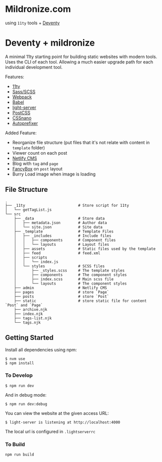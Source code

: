 # Mildronize.com

using `11ty` tools + [Deventy](https://github.com/ianrose/deventy)

# Deventy + mildronize

A minimal 11ty starting point for building static websites with modern tools. Uses the CLI of each tool. Allowing a much easier upgrade path for each individual development tool.

Features:
- [11ty](https://www.11ty.io/)
- [Sass/SCSS](https://github.com/sass/node-sass)
- [Webpack](https://webpack.js.org/)
- [Babel](https://babeljs.io/)
- [light-server](https://github.com/txchen/light-server)
- [PostCSS](https://postcss.org/)
- [CSSnano](https://cssnano.co/)
- [Autoprefixer](https://github.com/postcss/autoprefixer)

Added Feature:
- Reorganize file structure (put files that it's not relate with content in `template` folder)
- Viewer count on each post
- [Netlify CMS](https://www.netlifycms.org/)
- Blog with `tag` and `page`
- [FancyBox](https://www.fancyapps.com/fancybox/3/) on `post` layout
- Burry Load image when image is loading

## File Structure

```
.  
├── _11ty                        # Store script for 11ty
│   └── getTagList.js    
└── src                              
    ├── _data                    # Store data
    │   ├── metadata.json        # Author data
    │   └── site.json            # Site data
    ├── _template                # Template Files
    │   ├── _includes            # Include files
    │   │   ├── components       # Component files 
    │   │   └── layouts          # Layout files 
    │   ├── assets               # Static files used by the template
    │   ├── feed                 # feed.xml
    │   ├── scripts
    │   │   └── index.js
    │   └── styles               # SCSS files
    │       ├── _styles.scss     # The template styles
    │       ├── components       # The component styles
    │       ├── index.scss       # Main scss file
    │       └── layouts          # The component styles
    ├── admin                    # Netlify CMS
    ├── pages                    # store `Page`
    ├── posts                    # store `Post`
    ├── static                   # store static file for content `Post` and `Page`
    ├── archive.njk
    ├── index.njk
    ├── tags-list.njk
    └── tags.njk
```

## Getting Started

Install all dependencies using npm:

```
$ nvm use
$ npm install
```

### To Develop

```
$ npm run dev
```
 And in debug mode:
 
```
$ npm run dev:debug
```

You can view the website at the given access URL:
```
$ light-server is listening at http://localhost:4000
```

The local url is configured in `.lightserverrc`

### To Build

```
npm run build
```
